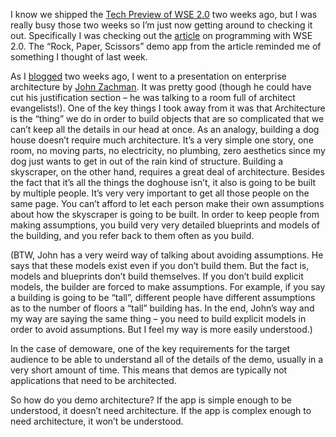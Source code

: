 I know we shipped the [Tech Preview of WSE
2.0](http://microsoft.com/downloads/details.aspx?familyid=21fb9b9a-c5f6-4c95-87b7-fc7ab49b3edd&displaylang=en)
two weeks ago, but I was really busy those two weeks so I’m just now
getting around to checking it out. Specifically I was checking out the
[article](http://msdn.microsoft.com/webservices/default.aspx?pull=/library/en-us/dnwebsrv/html/programwse2.asp)
on programming with WSE 2.0. The “Rock, Paper, Scissors” demo app from
the article reminded me of something I thought of last week.

As I [blogged](PermaLink.aspx?guid=acb5c7d4-12a2-4e18-a0a5-fee8780c89f6)
two weeks ago, I went to a presentation on enterprise architecture by
[John Zachman](http://www.zifa.com/). It was pretty good (though he
could have cut his justification section – he was talking to a room full
of architect evangelists!). One of the key things I took away from it
was that Architecture is the “thing” we do in order to build objects
that are so complicated that we can’t keep all the details in our head
at once. As an analogy, building a dog house doesn’t require much
architecture. It’s a very simple one story, one room, no moving parts,
no electricity, no plumbing, zero aesthetics since my dog just wants to
get in out of the rain kind of structure. Building a skyscraper, on the
other hand, requires a great deal of architecture. Besides the fact that
it’s all the things the doghouse isn’t, it also is going to be built by
multiple people. It’s very very important to get all those people on the
same page. You can’t afford to let each person make their own
assumptions about how the skyscraper is going to be built. In order to
keep people from making assumptions, you build very very detailed
blueprints and models of the building, and you refer back to them often
as you build.

(BTW, John has a very weird way of talking about avoiding assumptions.
He says that these models exist even if you don’t build them. But the
fact is, models and blueprints don’t build themselves. If you don’t
build explicit models, the builder are forced to make assumptions. For
example, if you say a building is going to be “tall”, different people
have different assumptions as to the number of floors a “tall” building
has. In the end, John’s way and my way are saying the same thing – you
need to build explicit models in order to avoid assumptions. But I feel
my way is more easily understood.)

In the case of demoware, one of the key requirements for the target
audience to be able to understand all of the details of the demo,
usually in a very short amount of time. This means that demos are
typically not applications that need to be architected.

So how do you demo architecture? If the app is simple enough to be
understood, it doesn’t need architecture. If the app is complex enough
to need architecture, it won’t be understood.
